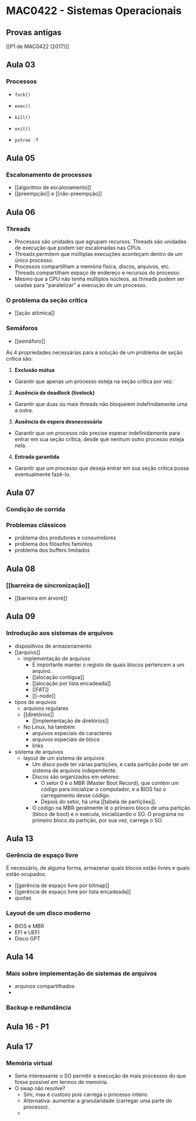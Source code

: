 # MAC0422 - Sistemas Operacionais

## Provas antigas

[[P1 de MAC0422 (2017)]]

## Aula 03

### Processos

- `fork()`
- `exec()`
- `kill()`
- `exit()`

- `pstree -T`

## Aula 05

### Escalonamento de processos

- [[algoritmo de escalonamento]]
- [[preempção]] e [[não-preempção]]

## Aula 06

### Threads

- Processos são unidades que agrupam recursos. Threads são unidades de execução que podem ser escalonadas nas CPUs.
- Threads permitem que múltiplas execuções aconteçam dentro de um único processo.
- Processos compartilham a memória física, discos, arquivos, etc. Threads compartilham expaço de endereço e recursos do processo.
- Mesmo que a CPU não tenha múltiplos núcleos, as threads podem ser usadas para "paralelizar" a execução de um processo.

### O problema da seção crítica

- [[ação atômica]]

### Semáforos

- [[semáforo]]

As 4 propriedades necessárias para a solução de um problema de seção crítica são:

1. **Exclusão mútua**

- Garantir que apenas um processo esteja na seção crítica por vez.

2. **Ausência de deadlock (livelock)**

- Garantir que duas ou mais threads não bloqueiem indefinidamente uma a outra.

3. **Ausência de espera desnecessária**

- Garantir que um procesos não precise esperar indefinidamente para entrar em sua seção crítica, desde que nenhum outro processo esteja nela.

4. **Entrada garantida**

- Garantir que um processo que deseja entrar em sua seção crítica possa eventualmente fazê-lo.

## Aula 07

### Condição de corrida

### Problemas clássicos

- problema dos produtores e consumidores
- problema dos filósofos famintos
- problema dos buffers limitados

## Aula 08

### [[barreira de sincronização]]

- [[barreira em árvore]]

## Aula 09

### Introdução aos sistemas de arquivos

- dispositivos de armazenamento
- [[arquivo]]
  - implementação de arquivos
    - É importante manter o registo de quais blocos pertencem a um arquivo.
    - [[alocação contígua]]
    - [[alocação por lista encadeada]]
    - [[FAT]]
    - [[i-node]]
- tipos de arquivos
  - arquivos regulares
  - [[diretórios]]
    - [[implementação de diretórios]]
  - No Linux, há também
    - arquivos especiais de caracteres
    - arquivos especiais de bloco
    - links
- sistema de arquivos
  - layout de um sistema de arquivos
    - Um disco pode ter várias partições, e cada partição pode ter um sistema de arquivos independente.
    - Discos são organizados em setores:
      - O setor 0 é o MBR (Master Boot Record), que contém um código para inicializar o computador, e a BIOS faz o carregamento desse código.
      - Depois do setor, há uma [[tabela de partições]].
    - O código na MBR geralmente lê o primeiro bloco de uma partição (bloco de boot) e o executa, inicializando o SO. O programa no primeiro bloco da partição, por sua vez, carrega o SO.

## Aula 13

### Gerência de espaço livre

É necessário, de alguma forma, armazenar quais blocos estão livres e quais estão ocupados.

- [[gerência de espaço livre por bitmap]]
- [[gerência de espaço livre por lista encadeada]]
- quotas

### Layout de um disco moderno

- BIOS e MBR
- EFI e UEFI
- Disco GPT

## Aula 14

### Mais sobre implementação de sistemas de arquivos

- arquivos compartilhados
- 

### Backup e redundância

## Aula 16 - P1

## Aula 17

### Memória virtual

- Seria interessante o SO permitir a execução de mais processos do que fosse possível em termos de memória.
- O swap não resolve?
  - Smi, mas é custoso pois carrega o processo inteiro.
  - Alternativa: aumentar a granularidade (carregar uma parte do processo).
  - 